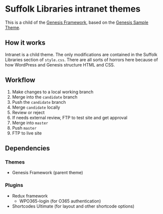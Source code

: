 # Suffolk Libraries intranet themes

This is a child of the [Genesis Framework](https://my.studiopress.com/themes/genesis/), based on the [Genesis Sample Theme](https://github.com/copyblogger/genesis-sample/).


## How it works

Intranet is a child theme. The only modifications are contained in the Suffolk Libraries section of `style.css`. There are all sorts of horrors here because of how WordPress and Genesis structure HTML and CSS.


## Workflow

1. Make changes to a local working branch
2. Merge into the `candidate` branch
3. Push the `candidate` branch
4. Merge `candidate` locally
5. Review or reject
6. If needs external review, FTP to test site and get approval
6. Merge into `master`
7. Push `master`
8. FTP to live site


## Dependencies

### Themes

- Genesis Framework (parent theme)

### Plugins

- Redux framework
    - WPO365-login (for O365 authentication)
- Shortcodes Ultimate (for layout and other shortcode options)
